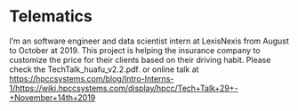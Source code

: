 # Telematics
I’m an software engineer and data scientist intern at LexisNexis from August to October at 2019. This project is helping the insurance company to customize the price for their clients based on their driving habit.
Please check the TechTalk_huafu_v2.2.pdf. or online talk at https://hpccsystems.com/blog/Intro-Interns-1/https://wiki.hpccsystems.com/display/hpcc/Tech+Talk+29+-+November+14th+2019